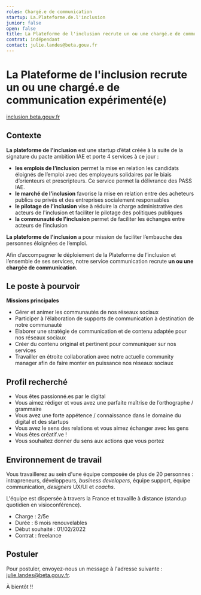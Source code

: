 ```yaml
---
roles: Chargé.e de communication
startup: La.Plateforme.de.l'inclusion
junior: false
open: false
title: La Plateforme de l'inclusion recrute un ou une chargé.e de communication expérimenté(e)
contrat: indépendant
contact: julie.landes@beta.gouv.fr
---
```


# La Plateforme de l'inclusion recrute un ou une chargé.e de communication expérimenté(e)

[inclusion.beta.gouv.fr](https://inclusion.beta.gouv.fr/)


## Contexte

**La plateforme de l’inclusion** est une startup d’état créée à la suite de la signature du pacte ambition IAE et porte 4 services à ce jour : 

- **les emplois de l’inclusion** permet la mise en relation les candidats éloignés de l’emploi avec des employeurs solidaires par le biais d’orienteurs et prescripteurs. Ce service permet la délivrance des PASS IAE. 
- **le marché de l’inclusion** favorise la mise en relation entre des acheteurs publics ou privés et des entreprises socialement responsables
- **le pilotage de l’inclusion** vise à réduire la charge administrative des acteurs de l'inclusion et faciliter le pilotage des politiques publiques
- **la communauté de l’inclusion** permet de faciliter les échanges entre acteurs de l’inclusion

**La plateforme de l’inclusion** a pour mission de faciliter l’embauche des personnes éloignées de l’emploi.

Afin d’accompagner le déploiement de la Plateforme de l’inclusion et l’ensemble de ses services, notre service communication recrute **un ou une chargée de communication**.

## Le poste à pourvoir

**Missions principales**

- Gérer et animer les communautés de nos réseaux sociaux 
- Participer à l’élaboration de supports de communication à destination de notre communauté
- Elaborer une stratégie de communication et de contenu adaptée pour nos réseaux sociaux 
- Créer du contenu original et pertinent pour communiquer sur nos services
- Travailler en étroite collaboration avec notre actuelle community manager afin de faire monter en puissance nos réseaux sociaux

## Profil recherché

- Vous êtes passionné.es par le digital
- Vous aimez rédiger et vous avez une parfaite maîtrise de l’orthographe / grammaire 
- Vous avez une forte appétence / connaissance dans le domaine du digital et des startups
- Vous avez le sens des relations et vous aimez échanger avec les gens
- Vous êtes créatif.ve !
- Vous souhaitez donner du sens aux actions que vous portez 

## Environnement de travail

Vous travaillerez au sein d'une équipe composée de plus de 20 personnes : intrapreneurs, développeurs, *business developers*, équipe support, équipe communication, *designers* UX/UI et *coachs*.

L'équipe est dispersée à travers la France et travaille à distance (standup quotidien en visioconférence).

- Charge : 2/5e
- Durée : 6 mois renouvelables
- Début souhaité : 01/02/2022
- Contrat : freelance

## Postuler

Pour postuler, envoyez-nous un message à l'adresse suivante : [julie.landes@beta.gouv.fr](mailto:julie.landes@beta.gouv.fr).

À bientôt !!
